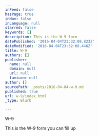 ```yaml
---
inFeed: false
hasPage: true
inNav: false
inLanguage: null
starred: false
keywords: []
description: This is the W-9 form
datePublished: '2016-04-04T23:32:08.823Z'
dateModified: '2016-04-04T23:32:08.446Z'
title: W-9
authors: []
publisher:
  name: null
  domain: null
  url: null
  favicon: null
author: []
sourcePath: _posts/2016-04-04-w-9.md
published: true
url: w-9/index.html
_type: Blurb

---
```

W-9

This is the W-9 form you can fill up